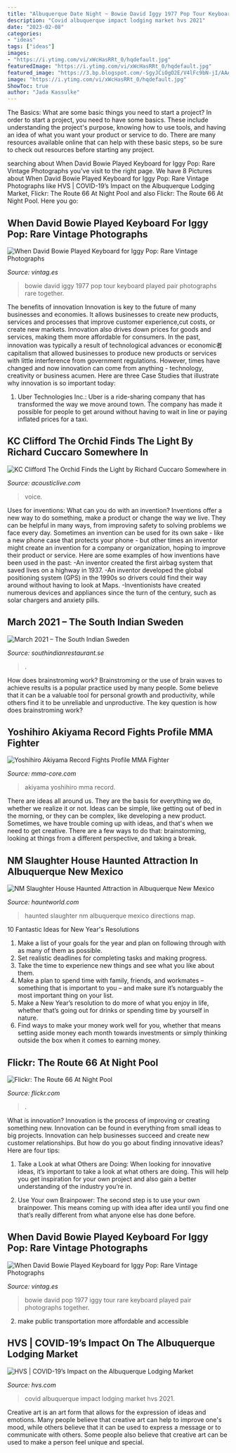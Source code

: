 ```yaml
---
title: "Albuquerque Date Night ~ Bowie David Iggy 1977 Pop Tour Keyboard Played Pair Photographs Rare Together"
description: "Covid albuquerque impact lodging market hvs 2021"
date: "2023-02-08"
categories:
- "ideas"
tags: ["ideas"]
images:
- "https://i.ytimg.com/vi/xWcHasRRt_0/hqdefault.jpg"
featuredImage: "https://i.ytimg.com/vi/xWcHasRRt_0/hqdefault.jpg"
featured_image: "https://3.bp.blogspot.com/-SgyJCiOgO2E/V4lFc9bN-jI/AAAAAAACSPQ/YJsV8MwNdVw4ZMu_i9w5vYFJX7OoiyA6gCLcB/s1600/iggy-pop-david-bowie-on-tour-1977-2.jpg"
image: "https://i.ytimg.com/vi/xWcHasRRt_0/hqdefault.jpg"
ShowToc: true
author: "Jada Kassulke"
---
```



The Basics: What are some basic things you need to start a project?
In order to start a project, you need to have some basics. These include understanding the project's purpose, knowing how to use tools, and having an idea of what you want your product or service to do. There are many resources available online that can help with these basic steps, so be sure to check out resources before starting any project.

	

		
searching about When David Bowie Played Keyboard for Iggy Pop: Rare Vintage Photographs you've visit to the right page. We have 8 Pictures about When David Bowie Played Keyboard for Iggy Pop: Rare Vintage Photographs like HVS | COVID-19’s Impact on the Albuquerque Lodging Market, Flickr: The Route 66 At Night Pool and also Flickr: The Route 66 At Night Pool. Here you go:
		
    
## When David Bowie Played Keyboard For Iggy Pop: Rare Vintage Photographs

<img loading=lazy src="https://4.bp.blogspot.com/-CnXCGtTvKxQ/V4lFd9yCrBI/AAAAAAACSPg/wAO6Wf9fLRcq_YMlNdIpzIwtL-Fi5gUwwCLcB/s1600/iggy-pop-david-bowie-on-tour-1977-3.jpg" onerror="this.onerror=null;this.src='https://tse4.mm.bing.net/th?id=OIP.z536qElnM5QEO9iS_BVulgHaE6&amp;pid=15.1';" alt="When David Bowie Played Keyboard for Iggy Pop: Rare Vintage Photographs">

_Source: vintag.es_

>bowie david iggy 1977 pop tour keyboard played pair photographs rare together. 

	

The benefits of innovation
Innovation is key to the future of many businesses and economies. It allows businesses to create new products, services and processes that improve customer experience,cut costs, or create new markets. Innovation also drives down prices for goods and services, making them more affordable for consumers. In the past, innovation was typically a result of technological advances or economic者 capitalism that allowed businesses to produce new products or services with little interference from government regulations. However, times have changed and now innovation can come from anything - technology, creativity or business acumen. Here are three Case Studies that illustrate why innovation is so important today: 
1) Uber Technologies Inc.: Uber is a ride-sharing company that has transformed the way we move around town. The company has made it possible for people to get around without having to wait in line or paying inflated prices for a taxi.

    
## KC Clifford The Orchid Finds The Light By Richard Cuccaro Somewhere In

<img loading=lazy src="https://www.acousticlive.com/March_2010_files/stepscloseup.jpg" onerror="this.onerror=null;this.src='https://tse4.mm.bing.net/th?id=OIP.RJbwsscqh3eaE_9xTxB6QAAAAA&amp;pid=15.1';" alt="KC Clifford The Orchid Finds the Light by Richard Cuccaro Somewhere in">

_Source: acousticlive.com_

>voice. 

	

Uses for inventions: What can you do with an invention?
Inventions offer a new way to do something, make a product or change the way we live. They can be helpful in many ways, from improving safety to solving problems we face every day. Sometimes an invention can be used for its own sake - like a new phone case that protects your phone - but other times an inventor might create an invention for a company or organization, hoping to improve their product or service. Here are some examples of how inventions have been used in the past: 
-An inventor created the first airbag system that saved lives on a highway in 1937.
-An inventor developed the global positioning system (GPS) in the 1990s so drivers could find their way around without having to look at Maps.
-Inventionists have created numerous devices and appliances since the turn of the century, such as solar chargers and anxiety pills.

    
## March 2021 – The South Indian Sweden

<img loading=lazy src="https://i.ytimg.com/vi/xWcHasRRt_0/hqdefault.jpg" onerror="this.onerror=null;this.src='https://tse2.mm.bing.net/th?id=OIP.XMOC4-vdqV3gcPoMqsLYHwHaFj&amp;pid=15.1';" alt="March 2021 – The South Indian Sweden">

_Source: southindianrestaurant.se_

>. 

	

How does brainstroming work?
Brainstroming or the use of brain waves to achieve results is a popular practice used by many people. Some believe that it can be a valuable tool for personal growth and productivity, while others find it to be unreliable and unproductive. The key question is how does brainstroming work?

    
## Yoshihiro Akiyama Record Fights Profile MMA Fighter

<img loading=lazy src="https://images.mma-core.com/images/images/large/223955.jpg" onerror="this.onerror=null;this.src='https://tse4.mm.bing.net/th?id=OIP.gqrNalmvlSls4xWptIprgAAAAA&amp;pid=15.1';" alt="Yoshihiro Akiyama Record Fights Profile MMA Fighter">

_Source: mma-core.com_

>akiyama yoshihiro mma record. 

	

There are ideas all around us. They are the basis for everything we do, whether we realize it or not. Ideas can be simple, like getting out of bed in the morning, or they can be complex, like developing a new product. Sometimes, we have trouble coming up with ideas, and that's when we need to get creative. There are a few ways to do that: brainstorming, looking at things from a different perspective, and taking a break.

    
## NM Slaughter House Haunted Attraction In Albuquerque New Mexico

<img loading=lazy src="https://d2eztu95ca7dqr.cloudfront.net/users/6475/photos/11570d/68e8be37-4429-490d-a5ca165fc7c897fd.jpg" onerror="this.onerror=null;this.src='https://tse4.mm.bing.net/th?id=OIP._3hEjgTh64UrEtxK2PUfPwHaEK&amp;pid=15.1';" alt="NM Slaughter House Haunted Attraction in Albuquerque New Mexico">

_Source: hauntworld.com_

>haunted slaughter nm albuquerque mexico directions map. 

	

10 Fantastic Ideas for New Year's Resolutions
1. Make a list of your goals for the year and plan on following through with as many of them as possible. 
2. Set realistic deadlines for completing tasks and making progress. 
3. Take the time to experience new things and see what you like about them. 
4. Make a plan to spend time with family, friends, and workmates – something that is important to you – and make sure it’s notarguably the most important thing on your list. 
5. Make a New Year’s resolution to do more of what you enjoy in life, whether that’s going out for drinks or spending time by yourself in nature. 
6. Find ways to make your money work well for you, whether that means setting aside money each month towards investments or simply thinking outside the box when it comes to earning money.

    
## Flickr: The Route 66 At Night Pool

<img loading=lazy src="https://live.staticflickr.com/4356/36453006571_8ea2953e24_z.jpg" onerror="this.onerror=null;this.src='https://tse4.mm.bing.net/th?id=OIP.fMtG-TbOvpjgxgUxPmKpvAHaE8&amp;pid=15.1';" alt="Flickr: The Route 66 At Night Pool">

_Source: flickr.com_

>. 

	

What is innovation?
Innovation is the process of improving or creating something new. Innovation can be found in everything from small ideas to big projects. Innovation can help businesses succeed and create new customer relationships. But how do you go about finding innovative ideas? Here are four tips:
1. Take a Look at what Others are Doing: When looking for innovative ideas, it’s important to take a look at what others are doing. This will help you get inspiration for your own project and also gain a better understanding of the industry you’re in.

2. Use Your own Brainpower: The second step is to use your own brainpower. This means coming up with idea after idea until you find one that’s really different from what anyone else has done before.


    
## When David Bowie Played Keyboard For Iggy Pop: Rare Vintage Photographs

<img loading=lazy src="https://3.bp.blogspot.com/-SgyJCiOgO2E/V4lFc9bN-jI/AAAAAAACSPQ/YJsV8MwNdVw4ZMu_i9w5vYFJX7OoiyA6gCLcB/s1600/iggy-pop-david-bowie-on-tour-1977-2.jpg" onerror="this.onerror=null;this.src='https://tse3.mm.bing.net/th?id=OIP.DINbXYmMoXKYnQWJTQ6XdgHaE9&amp;pid=15.1';" alt="When David Bowie Played Keyboard for Iggy Pop: Rare Vintage Photographs">

_Source: vintag.es_

>bowie david pop 1977 iggy tour rare keyboard played pair photographs together. 

	

2. make public transportation more affordable and accessible

    
## HVS | COVID-19’s Impact On The Albuquerque Lodging Market

<img loading=lazy src="https://www.hvs.com/StaticContent/Image/21Albuquerque/HVSAlbuquerqueCOVIDRoomNightImpact2.png" onerror="this.onerror=null;this.src='https://tse2.mm.bing.net/th?id=OIP.NzL1dBKn24GmU-mBtjI-aQHaDe&amp;pid=15.1';" alt="HVS | COVID-19’s Impact on the Albuquerque Lodging Market">

_Source: hvs.com_

>covid albuquerque impact lodging market hvs 2021. 

	

Creative art is an art form that allows for the expression of ideas and emotions. Many people believe that creative art can help to improve one's mood, while others believe that it can be used to express a message or to communicate with others. Some people also believe that creative art can be used to make a person feel unique and special.

